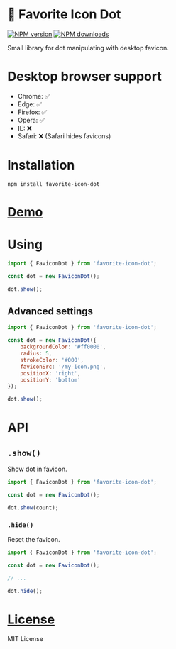 🔴 Favorite Icon Dot
===================

[![NPM version](https://img.shields.io/npm/v/favorite-icon-dot.svg?style=flat)](https://www.npmjs.com/package/favorite-icon-dot)
[![NPM downloads](https://img.shields.io/npm/dm/favorite-icon-dot.svg?style=flat)](https://www.npmjs.com/package/favorite-icon-dot)

Small library for dot manipulating with desktop favicon.

# Desktop browser support
- Chrome: ✅
- Edge: ✅
- Firefox: ✅
- Opera: ✅
- IE: ❌
- Safari: ❌ (Safari hides favicons)

# Installation
`npm install favorite-icon-dot`

# [Demo](https://favorite-icon.github.io/favorite-icon/examples/dot.html)

# Using
```js
import { FaviconDot } from 'favorite-icon-dot';

const dot = new FaviconDot();

dot.show();
```

## Advanced settings
```js
import { FaviconDot } from 'favorite-icon-dot';

const dot = new FaviconDot({
    backgroundColor: '#ff0000',
    radius: 5,
    strokeColor: '#000',
    faviconSrc: '/my-icon.png',
    positionX: 'right',
    positionY: 'bottom'
});

dot.show();
```

# API

## `.show()`
Show dot in favicon.

```js
import { FaviconDot } from 'favorite-icon-dot';

const dot = new FaviconDot();

dot.show(count);
```

### `.hide()`
Reset the favicon.

```js
import { FaviconDot } from 'favorite-icon-dot';

const dot = new FaviconDot();

// ...

dot.hide();
```

# [License](./LICENSE)
MIT License
